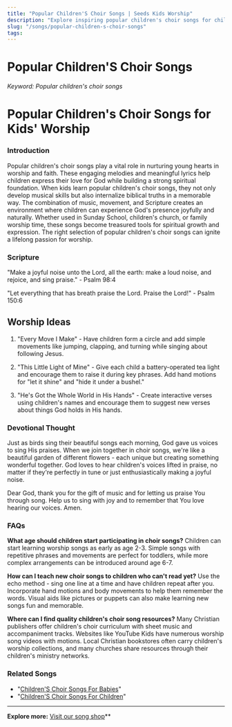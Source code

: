 ```yaml
---
title: "Popular Children'S Choir Songs | Seeds Kids Worship"
description: "Explore inspiring popular children's choir songs for children's worship and faith development. Biblical music resources for families and ministry."
slug: "/songs/popular-children-s-choir-songs"
tags:
---
```


# Popular Children'S Choir Songs

_Keyword: Popular children's choir songs_

# Popular Children's Choir Songs for Kids' Worship

### Introduction
Popular children's choir songs play a vital role in nurturing young hearts in worship and faith. These engaging melodies and meaningful lyrics help children express their love for God while building a strong spiritual foundation. When kids learn popular children's choir songs, they not only develop musical skills but also internalize biblical truths in a memorable way. The combination of music, movement, and Scripture creates an environment where children can experience God's presence joyfully and naturally. Whether used in Sunday School, children's church, or family worship time, these songs become treasured tools for spiritual growth and expression. The right selection of popular children's choir songs can ignite a lifelong passion for worship.

### Scripture
"Make a joyful noise unto the Lord, all the earth: make a loud noise, and rejoice, and sing praise." - Psalm 98:4

"Let everything that has breath praise the Lord. Praise the Lord!" - Psalm 150:6

## Worship Ideas
1. "Every Move I Make" - Have children form a circle and add simple movements like jumping, clapping, and turning while singing about following Jesus.

2. "This Little Light of Mine" - Give each child a battery-operated tea light and encourage them to raise it during key phrases. Add hand motions for "let it shine" and "hide it under a bushel."

3. "He's Got the Whole World in His Hands" - Create interactive verses using children's names and encourage them to suggest new verses about things God holds in His hands.

### Devotional Thought
Just as birds sing their beautiful songs each morning, God gave us voices to sing His praises. When we join together in choir songs, we're like a beautiful garden of different flowers - each unique but creating something wonderful together. God loves to hear children's voices lifted in praise, no matter if they're perfectly in tune or just enthusiastically making a joyful noise.

Dear God, thank you for the gift of music and for letting us praise You through song. Help us to sing with joy and to remember that You love hearing our voices. Amen.

### FAQs

**What age should children start participating in choir songs?**
Children can start learning worship songs as early as age 2-3. Simple songs with repetitive phrases and movements are perfect for toddlers, while more complex arrangements can be introduced around age 6-7.

**How can I teach new choir songs to children who can't read yet?**
Use the echo method - sing one line at a time and have children repeat after you. Incorporate hand motions and body movements to help them remember the words. Visual aids like pictures or puppets can also make learning new songs fun and memorable.

**Where can I find quality children's choir song resources?**
Many Christian publishers offer children's choir curriculum with sheet music and accompaniment tracks. Websites like YouTube Kids have numerous worship song videos with motions. Local Christian bookstores often carry children's worship collections, and many churches share resources through their children's ministry networks.

### Related Songs

- "[Children'S Choir Songs For Babies](/songs/children-s-choir-songs-for-babies/)"
- "[Children'S Choir Songs For Children](/songs/children-s-choir-songs-for-children/)"

---

**Explore more:** [Visit our song shop](https://seedskidsworship.com/shop)**

<!-- Schema Markup -->
<script type="application/ld+json">
{
  "@context": "https://schema.org",
  "@type": "MusicRecording",
  "name": "Popular Children'S Choir Songs",
  "byArtist": {
    "@type": "MusicGroup",
    "name": "Seeds Kids Worship"
  },
  "isFamilyFriendly": true,
  "url": "https://seedskidsworship.com/songs/popular-children-s-choir-songs/"
}
</script>
